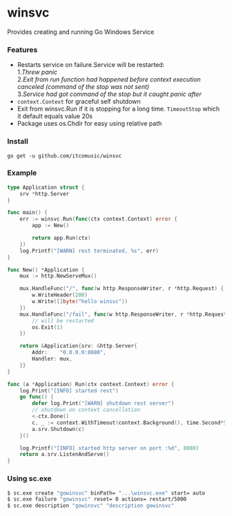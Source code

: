 # winsvc
Provides creating and running Go Windows Service

### Features
- Restarts service on failure.Service will be restarted:  
1.*Threw panic*  
2.*Exit from run function had happened before context execution canceled (command of the stop was not sent)*  
3.*Service had got command of the stop but it caught panic after*
- `context.Context` for graceful self shutdown
- Exit from winsvc.Run if it is stopping for a long time. `TimeoutStop` which it default equals value 20s
- Package uses os.Chdir for easy using relative path

### Install
```go get -u github.com/itcomusic/winsvc```

### Example
```go
type Application struct {
	srv *http.Server
}

func main() {
	err := winsvc.Run(func(ctx context.Context) error {
		app := New()

		return app.Run(ctx)
	})
	log.Printf("[WARN] rest terminated, %s", err)
}

func New() *Application {
	mux := http.NewServeMux()

	mux.HandleFunc("/", func(w http.ResponseWriter, r *http.Request) {
		w.WriteHeader(200)
		w.Write([]byte("hello winsvc"))
	})
	mux.HandleFunc("/fail", func(w http.ResponseWriter, r *http.Request) {
		// will be restarted
		os.Exit(1)
	})

	return &Application{srv: &http.Server{
		Addr:    "0.0.0.0:8080",
		Handler: mux,
	}}
}

func (a *Application) Run(ctx context.Context) error {
	log.Print("[INFO] started rest")
	go func() {
		defer log.Print("[WARN] shutdown rest server")
		// shutdown on context cancellation
		<-ctx.Done()
		c, _ := context.WithTimeout(context.Background(), time.Second*5)
		a.srv.Shutdown(c)
	}()

	log.Printf("[INFO] started http server on port :%d", 8080)
	return a.srv.ListenAndServe()
}
```
### Using sc.exe
```sh
$ sc.exe create "gowinsvc" binPath= "...\winsvc.exe" start= auto
$ sc.exe failure "gowinsvc" reset= 0 actions= restart/5000
$ sc.exe description "gowinsvc" "description gowinsvc"
```
